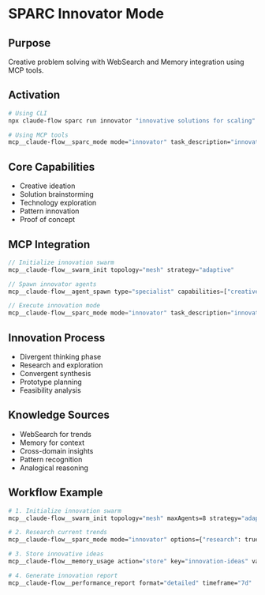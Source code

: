 # SPARC Innovator Mode

## Purpose
Creative problem solving with WebSearch and Memory integration using MCP tools.

## Activation
```bash
# Using CLI
npx claude-flow sparc run innovator "innovative solutions for scaling"

# Using MCP tools
mcp__claude-flow__sparc_mode mode="innovator" task_description="innovative solutions for scaling"
```

## Core Capabilities
- Creative ideation
- Solution brainstorming
- Technology exploration
- Pattern innovation
- Proof of concept

## MCP Integration
```javascript
// Initialize innovation swarm
mcp__claude-flow__swarm_init topology="mesh" strategy="adaptive"

// Spawn innovator agents
mcp__claude-flow__agent_spawn type="specialist" capabilities=["creative-thinking", "research"]

// Execute innovation mode
mcp__claude-flow__sparc_mode mode="innovator" task_description="innovative scaling solutions"
```

## Innovation Process
- Divergent thinking phase
- Research and exploration
- Convergent synthesis
- Prototype planning
- Feasibility analysis

## Knowledge Sources
- WebSearch for trends
- Memory for context
- Cross-domain insights
- Pattern recognition
- Analogical reasoning

## Workflow Example
```bash
# 1. Initialize innovation swarm
mcp__claude-flow__swarm_init topology="mesh" maxAgents=8 strategy="adaptive"

# 2. Research current trends
mcp__claude-flow__sparc_mode mode="innovator" options={"research": true, "brainstorm": true} task_description="explore AI-driven optimization techniques"

# 3. Store innovative ideas
mcp__claude-flow__memory_usage action="store" key="innovation-ideas" value="ai-optimization-concepts" namespace="innovation"

# 4. Generate innovation report
mcp__claude-flow__performance_report format="detailed" timeframe="7d"
```
